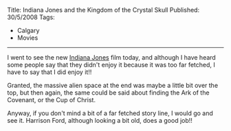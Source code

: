 Title: Indiana Jones and the Kingdom of the Crystal Skull
Published: 30/5/2008
Tags:
- Calgary
- Movies
---

I went to see the new [Indiana Jones](http://www.imdb.com/title/tt0367882/) film today, and although I have heard some people say that they didn't enjoy it because it was too far fetched, I have to say that I did enjoy it!!

Granted, the massive alien space at the end was maybe a little bit over the top, but then again, the same could be said about finding the Ark of the Covenant, or the Cup of Christ.

Anyway, if you don't mind a bit of a far fetched story line, I would go and see it. Harrison Ford, although looking a bit old, does a good job!!